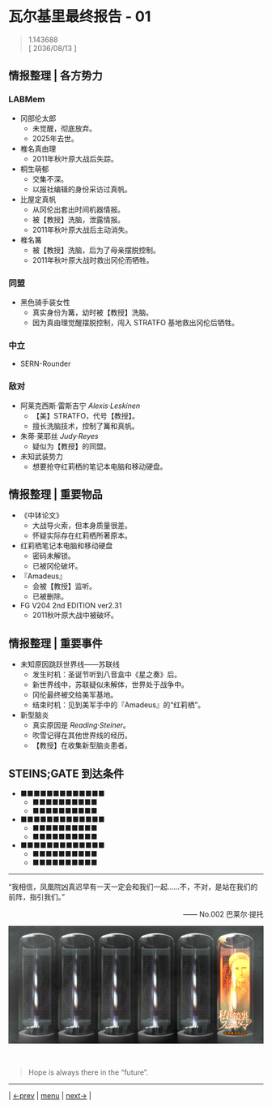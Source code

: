 # 瓦尔基里最终报告 - 01
> 1.143688  
> [ 2036/08/13 ]  

## 情报整理 | 各方势力
### LABMem
- 冈部伦太郎
  - 未觉醒，彻底放弃。
  - 2025年去世。
- 椎名真由理
  - 2011年秋叶原大战后失踪。
- 桐生萌郁
  - 交集不深。
  - 以报社编辑的身份采访过真帆。
- 比屋定真帆
  - 从冈伦出套出时间机器情报。
  - 被【教授】洗脑，泄露情报。
  - 2011年秋叶原大战后主动消失。
- 椎名篝
  - 被【教授】洗脑，后为了母亲摆脱控制。
  - 2011年秋叶原大战时救出冈伦而牺牲。

### 同盟  
- 黑色骑手装女性
  - 真实身份为篝，幼时被【教授】洗脑。
  - 因为真由理觉醒摆脱控制，闯入 STRATFO 基地救出冈伦后牺牲。

### 中立  
- SERN-Rounder

### 敌对  
- 阿莱克西斯·雷斯吉宁 *Alexis·Leskinen*
  - 【美】STRATFO，代号【教授】。
  - 擅长洗脑技术，控制了篝和真帆。
- 朱蒂·莱耶丝 *Judy·Reyes*
  - 疑似为【教授】的同盟。
- 未知武装势力
  - 想要抢夺红莉栖的笔记本电脑和移动硬盘。

## 情报整理 | 重要物品
- 《中钵论文》
  - 大战导火索，但本身质量很差。
  - 怀疑实际存在红莉栖所著原本。
- 红莉栖笔记本电脑和移动硬盘
  - 密码未解锁。
  - 已被冈伦破坏。
- 『Amadeus』
  - 会被【教授】监听。
  - 已被删除。
- FG V204 2nd EDITION ver2.31
  - 2011秋叶原大战中被破坏。

## 情报整理 | 重要事件
- 未知原因跳跃世界线——苏联线
  - 发生时机：圣诞节听到八音盒中《星之奏》后。
  - 新世界线中，苏联疑似未解体，世界处于战争中。
  - 冈伦最终被交给美军基地。
  - 结束时机：见到美军手中的『Amadeus』的“红莉栖”。
- 新型脑炎
  - 真实原因是 *Reading·Steiner*。
  - 吹雪记得在其他世界线的经历。
  - 【教授】在收集新型脑炎患者。

## STEINS;GATE 到达条件
- ■■■■■■■■■■■■■
  - ■■■■■■■■■■
  - ■■■■■■■■■■
- ■■■■■■■■■■■■■
  - ■■■■■■■■■■
  - ■■■■■■■■■■
- ■■■■■■■■■■■■■
  - ■■■■■■■■■■
  - ■■■■■■■■■■

---

“我相信，凤凰院凶真迟早有一天一定会和我们一起……不，不对，是站在我们的前阵，指引我们。”  
<p align="right">  —— No.002 巴莱尔·提托 </p>  


![](../img/0049-1.png)


<br/>

> Hope is always there in the “future”.
---

| [←prev](./0048) | [menu](../) | [next→](./0050) |
